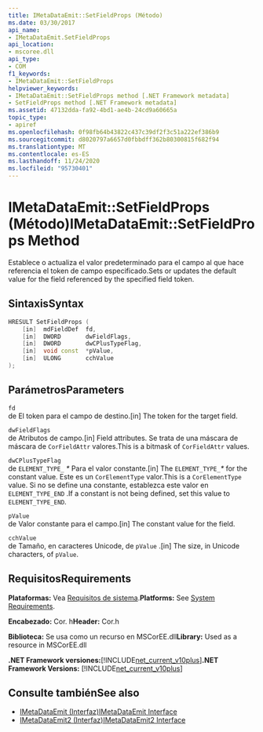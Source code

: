 ```yaml
---
title: IMetaDataEmit::SetFieldProps (Método)
ms.date: 03/30/2017
api_name:
- IMetaDataEmit.SetFieldProps
api_location:
- mscoree.dll
api_type:
- COM
f1_keywords:
- IMetaDataEmit::SetFieldProps
helpviewer_keywords:
- IMetaDataEmit::SetFieldProps method [.NET Framework metadata]
- SetFieldProps method [.NET Framework metadata]
ms.assetid: 47132dda-fa92-4bd1-ae4b-24cd9a60665a
topic_type:
- apiref
ms.openlocfilehash: 0f98fb64b43822c437c39df2f3c51a222ef386b9
ms.sourcegitcommit: d8020797a6657d0fbbdff362b80300815f682f94
ms.translationtype: MT
ms.contentlocale: es-ES
ms.lasthandoff: 11/24/2020
ms.locfileid: "95730401"
---
```

# <a name="imetadataemitsetfieldprops-method"></a><span data-ttu-id="7cb39-102">IMetaDataEmit::SetFieldProps (Método)</span><span class="sxs-lookup"><span data-stu-id="7cb39-102">IMetaDataEmit::SetFieldProps Method</span></span>

<span data-ttu-id="7cb39-103">Establece o actualiza el valor predeterminado para el campo al que hace referencia el token de campo especificado.</span><span class="sxs-lookup"><span data-stu-id="7cb39-103">Sets or updates the default value for the field referenced by the specified field token.</span></span>  
  
## <a name="syntax"></a><span data-ttu-id="7cb39-104">Sintaxis</span><span class="sxs-lookup"><span data-stu-id="7cb39-104">Syntax</span></span>  
  
```cpp  
HRESULT SetFieldProps (  
    [in]  mdFieldDef  fd,
    [in]  DWORD       dwFieldFlags,
    [in]  DWORD       dwCPlusTypeFlag,
    [in]  void const  *pValue,
    [in]  ULONG       cchValue
);  
```  
  
## <a name="parameters"></a><span data-ttu-id="7cb39-105">Parámetros</span><span class="sxs-lookup"><span data-stu-id="7cb39-105">Parameters</span></span>  

 `fd`  
 <span data-ttu-id="7cb39-106">de El token para el campo de destino.</span><span class="sxs-lookup"><span data-stu-id="7cb39-106">[in] The token for the target field.</span></span>  
  
 `dwFieldFlags`  
 <span data-ttu-id="7cb39-107">de Atributos de campo.</span><span class="sxs-lookup"><span data-stu-id="7cb39-107">[in] Field attributes.</span></span> <span data-ttu-id="7cb39-108">Se trata de una máscara de máscara de `CorFieldAttr` valores.</span><span class="sxs-lookup"><span data-stu-id="7cb39-108">This is a bitmask of `CorFieldAttr` values.</span></span>  
  
 `dwCPlusTypeFlag`  
 <span data-ttu-id="7cb39-109">de `ELEMENT_TYPE_` *\** Para el valor constante.</span><span class="sxs-lookup"><span data-stu-id="7cb39-109">[in] The `ELEMENT_TYPE_`*\** for the constant value.</span></span> <span data-ttu-id="7cb39-110">Este es un `CorElementType` valor.</span><span class="sxs-lookup"><span data-stu-id="7cb39-110">This is a `CorElementType` value.</span></span> <span data-ttu-id="7cb39-111">Si no se define una constante, establezca este valor en `ELEMENT_TYPE_END` .</span><span class="sxs-lookup"><span data-stu-id="7cb39-111">If a constant is not being defined, set this value to `ELEMENT_TYPE_END`.</span></span>  
  
 `pValue`  
 <span data-ttu-id="7cb39-112">de Valor constante para el campo.</span><span class="sxs-lookup"><span data-stu-id="7cb39-112">[in] The constant value for the field.</span></span>  
  
 `cchValue`  
 <span data-ttu-id="7cb39-113">de Tamaño, en caracteres Unicode, de `pValue` .</span><span class="sxs-lookup"><span data-stu-id="7cb39-113">[in] The size, in Unicode characters, of `pValue`.</span></span>  
  
## <a name="requirements"></a><span data-ttu-id="7cb39-114">Requisitos</span><span class="sxs-lookup"><span data-stu-id="7cb39-114">Requirements</span></span>  

 <span data-ttu-id="7cb39-115">**Plataformas:** Vea [Requisitos de sistema](../../get-started/system-requirements.md).</span><span class="sxs-lookup"><span data-stu-id="7cb39-115">**Platforms:** See [System Requirements](../../get-started/system-requirements.md).</span></span>  
  
 <span data-ttu-id="7cb39-116">**Encabezado:** Cor. h</span><span class="sxs-lookup"><span data-stu-id="7cb39-116">**Header:** Cor.h</span></span>  
  
 <span data-ttu-id="7cb39-117">**Biblioteca:** Se usa como un recurso en MSCorEE.dll</span><span class="sxs-lookup"><span data-stu-id="7cb39-117">**Library:** Used as a resource in MSCorEE.dll</span></span>  
  
 <span data-ttu-id="7cb39-118">**.NET Framework versiones:**[!INCLUDE[net_current_v10plus](../../../../includes/net-current-v10plus-md.md)]</span><span class="sxs-lookup"><span data-stu-id="7cb39-118">**.NET Framework Versions:** [!INCLUDE[net_current_v10plus](../../../../includes/net-current-v10plus-md.md)]</span></span>  
  
## <a name="see-also"></a><span data-ttu-id="7cb39-119">Consulte también</span><span class="sxs-lookup"><span data-stu-id="7cb39-119">See also</span></span>

- [<span data-ttu-id="7cb39-120">IMetaDataEmit (Interfaz)</span><span class="sxs-lookup"><span data-stu-id="7cb39-120">IMetaDataEmit Interface</span></span>](imetadataemit-interface.md)
- [<span data-ttu-id="7cb39-121">IMetaDataEmit2 (Interfaz)</span><span class="sxs-lookup"><span data-stu-id="7cb39-121">IMetaDataEmit2 Interface</span></span>](imetadataemit2-interface.md)
